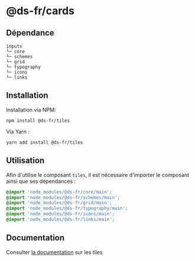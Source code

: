 # @ds-fr/cards

## Dépendance
```shell
inputs
└─ core
└─ schemes
└─ grid
└─ typography
└─ icons
└─ links
```

## Installation
Installation via NPM:
```
npm install @ds-fr/tiles
```
Via Yarn :
```
yarn add install @ds-fr/tiles
```

## Utilisation
Afin d'utilise le composant `tiles`, il est nécessaire d'importer le composant ainsi que ses dépendances :
```scss
@import 'node_modules/@ds-fr/core/main';
@import 'node_modules/@ds-fr/schemes/main';
@import 'node_modules/@ds-fr/grid/main';
@import 'node_modules/@ds-fr/typography/main';
@import 'node_modules/@ds-fr/icons/main';
@import 'node_modules/@ds-fr/links/main';
```

## Documentation

Consulter [la documentation](#) sur les tiles
